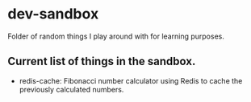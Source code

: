 # dev-sandbox
Folder of random things I play around with for learning purposes.

## Current list of things in the sandbox.
- redis-cache: Fibonacci number calculator using Redis to cache the previously calculated numbers. 